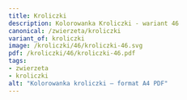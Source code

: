 ```yaml
---
title: Kroliczki
description: Kolorowanka Kroliczki - wariant 46
canonical: /zwierzeta/kroliczki
variant_of: kroliczki
image: /kroliczki/46/kroliczki-46.svg
pdf: /kroliczki/46/kroliczki-46.pdf
tags:
- zwierzeta
- kroliczki
alt: "Kolorowanka kroliczki – format A4 PDF"
---
```

